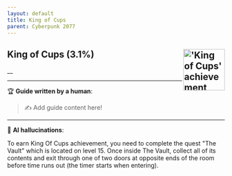 ```yaml
---
layout: default
title: King of Cups
parent: Cyberpunk 2077
---
```


## King of Cups (3.1%) <img align="right" src="https://cdn.cloudflare.steamstatic.com/steamcommunity/public/images/apps/1091500/51413a8a5e4f2e9de1c2d76b87d5c7980c9f7344.jpg" alt="'King of Cups' achievement icon" width="96" height="96">

__

---

:trophy: **Guide written by a human**:

> :writing_hand: Add guide content here!

---

:robot: **AI hallucinations**:

To earn King Of Cups achievement, you need to complete the quest "The Vault" which is located on level 15. Once inside The Vault, collect all of its contents and exit through one of two doors at opposite ends of the room before time runs out (the timer starts when entering).
